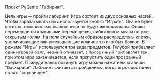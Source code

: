 Проект PyGame "Лабиринт".

Цель игры — пройти лабиринт.
Игра состоит из двух основных частей. Чтобы зарабатывать очки используется кнопка "Играть".
Она не будет активна, пока все имеющиеся очки не будут использованы.
Фишка перемещается клавишами перемещения, либо кликом мыши по уже открытым полям.
На поле случайным образом распределены клетки, увеличивающие или уменьшающие количество игробых баллов.
В режиме "Игры" используется три вида предметов. Голубой прибавляет один игровой балл,
чёрный отнимает, а прозрачный прибавляет три, при этом игра заканчивается, если пропустить
один прозрачный предмет. Принудительно покинуть игру можно нажатием клавиши "Backspace".
Лабиринт считается пройденным, когда игрок достигнет поля с "соровищем".
